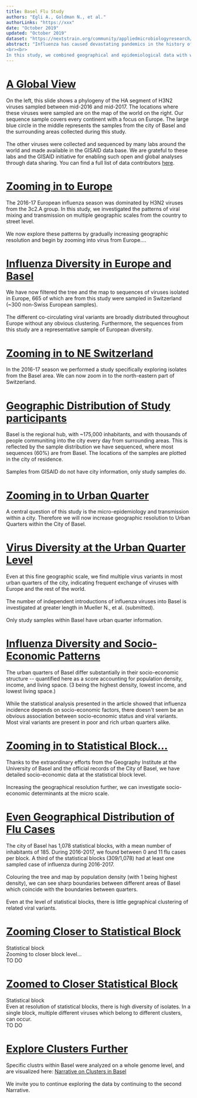 ```yaml
---
title: Basel Flu Study
authors: "Egli A., Goldman N., et al."
authorLinks: "https://xxx"
date: "October 2019"
updated: "October 2019"
dataset: "https://nextstrain.org/community/appliedmicrobiologyresearch/Influenza-2016-2017/h3n2/ha?c=country&p=grid"
abstract: "Influenza has caused devastating pandemics in the history of humankind. But, even without pandemics, every year the high morbidity and mortality associated with non-pandemic influenza strains have a major impact on individual and public health. Interactions and dynamics of influenza transmission events have been described across different scales: globally, across continents, on university campuses, and within households. Therefore, it has become pressing to answer one of the key questions in influenza epidemiology: how influenza propagates within a city?
<br><br>
In this study, we combined geographical and epidemiological data with whole genome sequencing of influenza viruses to achieve a detailed view of the socioeconomic factors associated with influenza transmission. We achieve an unprecedented level of resolution, tracking patterns at the level of urban quarters (i.e. neighbourhoods/areas) and statistical blocks (i.e. city blocks/streets), which corresponding to the smallest geographic subdivisions. These analyses revealed that net income was the major factor associated with influenza vaccination rates, herd immunity, and influenza incidence. During the following slides of the narrative function of nextstrain, whole genome sequencing revealed that strains in Basel reflect the global diversity at various levels from surrounding cities to urban quarters and statistical blocks. Also, the pattern underpinning transmission routes between different urban quarters is complex, but linked to low pre-seasonal herd immunity and net income within urban quarters."
---
```


# [A Global View](https://nextstrain.org/community/appliedmicrobiologyresearch/Influenza-2016-2017/h3n2/ha?c=country&p=grid)

On the left, this slide shows a phylogeny of the HA segment of H3N2 viruses sampled between mid-2016 and mid-2017. The locations where these viruses were sampled are on the map of the world on the right. Our sequence sample covers every continent with a focus on Europe. The large blue circle in the middle represents the samples from the city of Basel and the surrounding areas collected during this study.
<br><br>
The other viruses were collected and sequenced by many labs around the world and made available in the GISAID data base. We are grateful to these labs and the GISAID initiative for enabling such open and global analyses through data sharing. You can find a full list of data contributors [here](https://github.com/appliedmicrobiologyresearch/Influenza-2016-2017/blob/master/data_information/acknowledgement_table.tsv).

# [Zooming in to Europe](https://nextstrain.org/community/appliedmicrobiologyresearch/Influenza-2016-2017/h3n2/ha?p=grid&d=tree,entropy&r=country_europe&clade=root)

The 2016-17 European influenza season was dominated by H3N2 viruses from the 3c2.A group. In this study, we investigated the patterns of viral mixing and transmission on multiple geographic scales from the country to street level. 
<br><br>
We now explore these patterns by gradually increasing geographic resolution and begin by zooming into virus from Europe....

# [Influenza Diversity in Europe and Basel](https://nextstrain.org/community/appliedmicrobiologyresearch/Influenza-2016-2017/h3n2/ha?f_region=Europe&c=clade_membership&p=grid&r=country_europe&clade=root)

We have now filtered the tree and the map to sequences of viruses isolated in Europe, 665 of which are from this study were sampled in Switzerland (~300 non-Swiss European samples).
<br><br>
The different co-circulating viral variants are broadly distributed throughout Europe without any obvious clustering. Furthermore, the sequences from this study are a representative sample of European diversity.

# [Zooming in to NE Switzerland](https://nextstrain.org/community/appliedmicrobiologyresearch/Influenza-2016-2017/h3n2/ha?f_region=Europe&f_country=Germany,Switzerland,France&c=city&p=grid&r=city&d=tree,entropy&clade=root)

In the 2016-17 season we performed a study specifically exploring isolates from the Basel area. We can now zoom in to the north-eastern part of Switzerland.

# [Geographic Distribution of Study participants](https://nextstrain.org/community/appliedmicrobiologyresearch/Influenza-2016-2017/h3n2/ha?f_region=Europe&f_country=Germany,Switzerland,France&c=city&p=grid&r=city&clade=root)

Basel is the regional hub, with ~175,000 inhabitants, and with thousands of people communiting into the city every day from surrounding areas. This is reflected by the sample distribution we have sequenced, where most sequences (60%) are from Basel. The locations of the samples are plotted in the city of residence.
<br><br>
Samples from GISAID do not have city information, only study samples do.

# [Zooming in to Urban Quarter](https://nextstrain.org/community/appliedmicrobiologyresearch/Influenza-2016-2017/h3n2/ha?c=quarter&f_city=Basel&p=grid&r=quarter&d=tree,entropy&clade=root)

A central question of this study is the micro-epidemiology and transmission within a city. Therefore we will now increase geographic resolution to Urban Quarters within the City of Basel.

# [Virus Diversity at the Urban Quarter Level](https://nextstrain.org/community/appliedmicrobiologyresearch/Influenza-2016-2017/h3n2/ha?c=quarter&f_city=Basel&p=grid&r=quarter&clade=root)

Even at this fine geographic scale, we find multiple virus variants in most urban quarters of the city, indicating frequent exchange of viruses with Europe and the rest of the world.
<br><br>
The number of independent introductions of influenza viruses into Basel is investigated at greater length in Mueller N., et al. (submitted).
<br><br>
Only study samples within Basel have urban quarter information.

# [Influenza Diversity and Socio-Economic Patterns](https://nextstrain.org/community/appliedmicrobiologyresearch/Influenza-2016-2017/h3n2/ha?c=Social_Score_sum&f_city=Basel&p=grid&r=quarter&clade=root)

The urban quarters of Basel differ substantially in their socio-economic structure -- quantified here as a score accounting for population density, income, and living space. (3 being the highest density, lowest income, and lowest living space.)
<br><br>
While the statistical analysis presented in the article showed that influenza incidence depends on socio-economic factors, there doesn't seem be an obvious association between socio-economic status and viral variants. Most viral variants are present in poor and rich urban quarters alike.

# [Zooming in to Statistical Block...](https://nextstrain.org/community/appliedmicrobiologyresearch/Influenza-2016-2017/h3n2/ha?c=Einwohner_proHektare_Klassifiziert&f_city=Bettingen,Riehen,Basel&d=tree,entropy&r=block&clade=root)

Thanks to the extraordinary efforts from the Geography Institute at the University of Basel and the official records of the City of Basel, we have detailed socio-economic data at the statistical block level. 
<br><br>
Increasing the geographical resolution further, we can investigate socio-economic determinants at the micro scale.

# [Even Geographical Distribution of Flu Cases](https://nextstrain.org/community/appliedmicrobiologyresearch/Influenza-2016-2017/h3n2/ha?c=Einwohner_proHektare_Klassifiziert&f_city=Bettingen,Riehen,Basel&r=block&clade=root)

The city of Basel has 1,078 statistical blocks, with a mean number of inhabitants of 185. During 2016-2017, we found between 0 and 11 flu cases per block. A third of the statistical blocks (309/1,078) had at least one sampled case of influenza during 2016-2017.
<br><br>
Colouring the tree and map by population density (with 1 being highest density), we can see sharp boundaries between different areas of Basel which coincide with the boundaries between quarters.
<br><br>
Even at the level of statistical blocks, there is little gegraphical clustering of related viral variants.

# [Zooming Closer to Statistical Block](https://nextstrain.org/community/appliedmicrobiologyresearch/Influenza-2016-2017/h3n2/ha?c=Einwohner_proHektare_Klassifiziert&f_city=Bettingen,Riehen,Basel&d=tree,entropy&p=grid&r=block&clade=root)

Statistical block
<br>
Zooming to closer block level...
<br>
TO DO

# [Zoomed to Closer Statistical Block](https://nextstrain.org/community/appliedmicrobiologyresearch/Influenza-2016-2017/h3n2/ha?c=Reineinkommen_Klassizfiziert&p=grid&r=block&clade=root)

Statistical block
<br>
Even at resolution of statistical blocks, there is high diversity of isolates. In a single block, multiple different viruses which belong to different clusters, can occur.
<br>
TO DO

# [Explore Clusters Further](https://nextstrain.org/community/appliedmicrobiologyresearch/Influenza-2016-2017/h3n2/ha?c=Reineinkommen_Klassizfiziert&p=grid&r=block&clade=root)

Specific clustrs within Basel were analyzed on a whole genome level, and are visualized here: [Narrative on Clusters in Basel](https://nextstrain-dev.herokuapp.com/community/narratives/appliedmicrobiologyresearch/Influenza-2016-2017/baselFluClusters)
<br><br>
We invite you to continue exploring the data by continuing to the second Narrative.